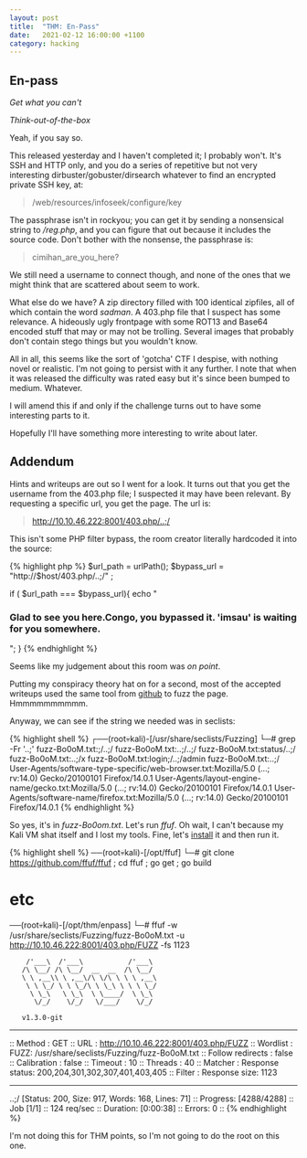 ```yaml
---
layout: post
title:  "THM: En-Pass"
date:   2021-02-12 16:00:00 +1100
category: hacking
---
```


## En-pass
*Get what you can't*

*Think-out-of-the-box*

Yeah, if you say so.

This released yesterday and I haven't completed it; I probably won't. It's SSH and HTTP only, and you do a series of repetitive but not very interesting dirbuster/gobuster/dirsearch whatever to find an encrypted private SSH key, at:

>/web/resources/infoseek/configure/key

The passphrase isn't in rockyou; you can get it by sending a nonsensical string to */reg.php*, and you can figure that out because it includes the source code. Don't bother with the nonsense, the passphrase is:

>cimihan_are_you_here?

We still need a username to connect though, and none of the ones that we might think that are scattered about seem to work.

What else do we have? A zip directory filled with 100 identical zipfiles, all of which contain the word *sadman*. A 403.php file that I suspect has some relevance. A hideously ugly frontpage with some ROT13 and Base64 encoded stuff that may or may not be trolling. Several images that probably don't contain stego things but you wouldn't know. 

All in all, this seems like the sort of 'gotcha' CTF I despise, with nothing novel or realistic. I'm not going to persist with it any further. I note that when it was released the difficulty was rated easy but it's since been bumped to medium. Whatever. 

I will amend this if and only if the challenge turns out to have some interesting parts to it.

Hopefully I'll have something more interesting to write about later.

## Addendum
Hints and writeups are out so I went for a look. It turns out that you get the username from the 403.php file; I suspected it may have been relevant. By requesting a specific url, you get the page. The url is:

>http://10.10.46.222:8001/403.php/..;/

This isn't some PHP filter bypass, the room creator literally hardcoded it into the source:

{% highlight php %}
$url_path = urlPath();
$bypass_url = "http://$host/403.php/..;/" ;

if ( $url_path === $bypass_url){
    echo "<h3>Glad to see you here.Congo, you bypassed it. 'imsau' is waiting for you somewhere.</h3>";
}
{% endhighlight %}

Seems like my judgement about this room was *on point*.

Putting my conspiracy theory hat on for a second, most of the accepted writeups used the same tool from [github](https://github.com/intrudir/403fuzzer) to fuzz the page. Hmmmmmmmmmm.

Anyway, we can see if the string we needed was in seclists:

{% highlight shell %}
┌──(root💀kali)-[/usr/share/seclists/Fuzzing]
└─# grep -Fr '..;'
fuzz-Bo0oM.txt:;/..;/
fuzz-Bo0oM.txt:..;/..;/
fuzz-Bo0oM.txt:status/..;/
fuzz-Bo0oM.txt:..;/x
fuzz-Bo0oM.txt:login;/..;/admin
fuzz-Bo0oM.txt:..;/
User-Agents/software-type-specific/web-browser.txt:Mozilla/5.0 (...; rv:14.0) Gecko/20100101 Firefox/14.0.1
User-Agents/layout-engine-name/gecko.txt:Mozilla/5.0 (...; rv:14.0) Gecko/20100101 Firefox/14.0.1
User-Agents/software-name/firefox.txt:Mozilla/5.0 (...; rv:14.0) Gecko/20100101 Firefox/14.0.1
{% endhighlight %}

So yes, it's in *fuzz-Bo0om.txt*. Let's run *ffuf*. Oh wait, I can't because my Kali VM shat itself and I lost my tools. Fine, let's [install](https://rafaelhart.com/2020/03/installing-golang-on-kali-linux/) it and then run it.

{% highlight shell %}
──(root💀kali)-[/opt/ffuf]
└─# git clone https://github.com/ffuf/ffuf ; cd ffuf ; go get ; go build
# etc
──(root💀kali)-[/opt/thm/enpass]
└─# ffuf -w /usr/share/seclists/Fuzzing/fuzz-Bo0oM.txt -u http://10.10.46.222:8001/403.php/FUZZ -fs 1123

        /'___\  /'___\           /'___\       
       /\ \__/ /\ \__/  __  __  /\ \__/       
       \ \ ,__\\ \ ,__\/\ \/\ \ \ \ ,__\      
        \ \ \_/ \ \ \_/\ \ \_\ \ \ \ \_/      
         \ \_\   \ \_\  \ \____/  \ \_\       
          \/_/    \/_/   \/___/    \/_/       

       v1.3.0-git
________________________________________________

 :: Method           : GET
 :: URL              : http://10.10.46.222:8001/403.php/FUZZ
 :: Wordlist         : FUZZ: /usr/share/seclists/Fuzzing/fuzz-Bo0oM.txt
 :: Follow redirects : false
 :: Calibration      : false
 :: Timeout          : 10
 :: Threads          : 40
 :: Matcher          : Response status: 200,204,301,302,307,401,403,405
 :: Filter           : Response size: 1123
________________________________________________

..;/                    [Status: 200, Size: 917, Words: 168, Lines: 71]
:: Progress: [4288/4288] :: Job [1/1] :: 124 req/sec :: Duration: [0:00:38] :: Errors: 0 ::
{% endhighlight %}

I'm not doing this for THM points, so I'm not going to do the root on this one.
